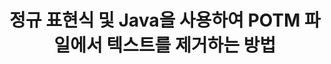 ---
############################# Static ############################
layout: "auto-gen-gist"
draft: false
path: "ko/redaction/java/regex/potm"
otherformats: CSV DOC DOCM DOCX DOT DOTM DOTX PDF POT PPS PPSM PPSX PPT PPTM PPTX RTF XLS XLSM XLSX XLT XLTM XLTX  

############################# Head ############################
head_title: "Java에서 정규 표현식을 통해 POTM 텍스트 수정"
head_description: "GroupDocs.Redaction의 Java API를 통해 개발자는 PDF DOC DOCX RTF XLSX CSV PPT PPTX의 텍스트 및 Java의 정규 표현식을 사용하는 이미지를 수정할 수 있습니다."

############################# Header ############################
title: "정규 표현식 및 Java을 사용하여 POTM 파일에서 텍스트를 제거하는 방법"
description: "GroupDocs.Redaction의 Java API를 사용하면 정규 표현식을 사용하여 워드 프로세서 문서, 워크시트, 프리젠테이션, PDF 및 이미지에서 민감한 텍스트를 수정하거나 숨기거나 제거할 수 있습니다."

################### SubMenu/Download Button #####################
button:
    enable: true

############################# About ############################
about:
    enable: true
    title: "텍스트 위생이란 무엇입니까?"
    content: |
        텍스트 편집 또는 삭제는 디지털 문서에서 기밀이거나 원치 않는 텍스트나 정보를 제거하는 과정이며 이를 포함하는 문서나 단락의 나머지 부분은 그대로 둡니다. Redaction은 민감한 정보를 숨기거나 영구적으로 제거하여 사용자와 조직이 민감한 정보를 보호할 수 있도록 도와줍니다. GroupDocs.Redaction Java API 사용자는 이제 워드 프로세싱 문서, 워크시트, 프리젠테이션, PDF 및 래스터 이미지 파일에서 민감한 텍스트를 수정하거나 숨기거나 제거할 수 있습니다. API는 문서의 개인 정보 편집을 위한 다양한 옵션과 방법을 제공합니다. 정규식, 텍스트(면제 코드) 또는 그래픽(색상 사각형) 교정 사용 등을 사용하여 검색 및 교정을 지원합니다. API를 다운로드하여 문서 편집 프로세스를 자동화하고 기본 및 고급 기능을 살펴보십시오.

############################# Steps ############################
steps:
    enable: true
    block:
    - title_left: "Java에서 정규 표현식을 사용하여 POTM 수정"
      content_left: |
        GroupDocs.Redaction를 사용하면 문서에서 민감하거나 사적인 성격의 데이터를 쉽게 수정할 수 있습니다. 가장 인기 있는 교정 사례는 문서에서 텍스트를 제거하는 것입니다. 

        다음 코드는 정규식을 사용하여 문서의 특정 부분에 텍스트 교정을 적용하는 데 사용할 수 있습니다. 사용자가 패턴 "AA BB CCCCCC"와 일치하는 모든 숫자를 파란색 사각형으로 바꿀 수 있습니다.

      title_right: "POTM에서 민감한 데이터 제거"
      content_right: |
        * [Redactor](https://apireference.groupdocs.com/redaction/java/com.groupdocs.redaction/Redactor) 클래스 인스턴스 생성 및 POTM 파일 업로드
        * [RegexRedaction](https://apireference.groupdocs.com/redaction/java/com.groupdocs.redaction.redactions/RegexRedaction) 클래스의 인스턴스 생성
        * RegexRedaction 클래스의 개체로 redactor.apply 메서드 호출
        * redactor.save 메서드를 호출하여 변경 사항을 저장합니다. 

      gisthash: "6dea616a14aeeff21698dc03be62a341"
      gistfile: "RegularExpressionRedaction.java"
      
    - title_left: "시스템 요구 사항"
      content_left: |
        GroupDocs.Redaction for Java API는 모든 주요 플랫폼 및 운영체제에서 지원됩니다. 전체 시스템 요구 사항 가이드를 보려면 [시스템 요구 사항](https://docs.groupdocs.com/redaction/java/system-requirements)을 방문하세요. 아래 코드를 실행하기 전에 시스템에 다음 전제 조건이 설치되어 있는지 확인하세요. :
        * 운영 체제: Microsoft Windows, Linux, MacOS
        * 개발 환경: NetBeans, Intellij IDEA, Eclipse 등
        * Java 런타임 환경: J2SE 6.0 이상
        * [Maven](https://repository.groupdocs.com/webapp/#/artifacts/browse/tree/General/repo/com/groupdocs/groupdocs-redaction)에서 GroupDocs.Redaction for Java의 최신 버전을 다운로드하세요.
        
      title_right: "GroupDocs.Redaction를 사용하는 이유"
      content_right: |
        * 사용자가 사용자 정의 문서 형식 및 교정 유형을 추가하도록 허용
        * 민감한 정보를 제거하기 위해 추가 소프트웨어가 필요하지 않습니다.
        * 페이지 범위 렌더링 문서를 PDF로 설정하는 기능
        * 저자 이름, 버전, 제목, 주제, 설명 등 다양한 유형의 메타데이터를 쉽게 편집할 수 있는 방법
        * 문서 정보 추출 - 파일 형식, 페이지 수 등

############################# Demos ############################
demos:
    enable: true
############################# About Formats ############################
about_formats:
    enable: true
############################# More Formats ############################
more_formats:
    enable: true

############################# Back to top ###############################
back_to_top:
    enable: true
---